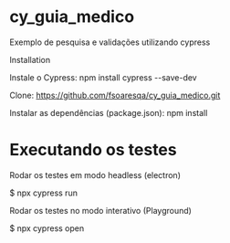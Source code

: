 # cy_guia_medico

Exemplo de pesquisa e validações utilizando cypress

Installation

Instale o Cypress: npm install cypress --save-dev 

Clone: https://github.com/fsoaresqa/cy_guia_medico.git

Instalar as dependências (package.json): npm install

# Executando os testes

Rodar os testes em modo headless (electron)

$ npx cypress run

Rodar os testes no modo interativo (Playground)

$ npx cypress open
